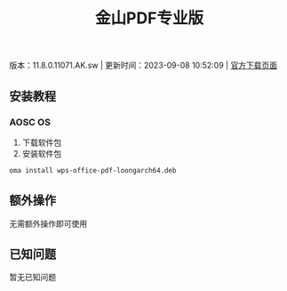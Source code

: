 ﻿---
id: 1753
title: 金山PDF专业版
toc: true
weight: 1753
---

版本：11.8.0.11071.AK.sw | 更新时间：2023-09-08 10:52:09 | [官方下载页面](http://app.loongapps.cn/#/detail/1753)

## 安装教程 

### AOSC OS 

1. 下载软件包
2. 安装软件包

```bash
oma install wps-office-pdf-loongarch64.deb
```

## 额外操作

无需额外操作即可使用

## 已知问题

暂无已知问题

